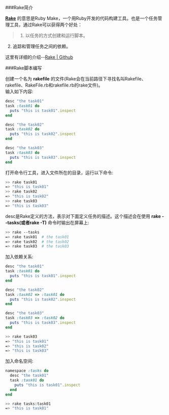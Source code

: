###Rake简介

**[Rake](http://rake.rubyforge.org/)** 的意思是Ruby Make，一个用Ruby开发的代码构建工具。也是一个任务管理工具，通过Rake可以获得两个好处：  

> 1. 以任务的方式创建和运行脚本。  
2. 追踪和管理任务之间的依赖。 

这里有详细的介绍--[Rake | Github](https://github.com/jimweirich/rake)

###Rake脚本编写

创建一个名为 **rakefile** 的文件(Rake会在当前路径下寻找名叫Rakefile、rakefile、RakeFile.rb和rakefile.rb的rake文件)。  
输入如下内容:  
```ruby
desc "the task01"
task :task01 do
  puts "this is task01".inspect
end

desc "the task02"
task :task02 do
  puts "this is task02".inspect
end

desc "the task03"
task :task03 do
  puts "this is task03".inspect
end
```
打开命令行工具，进入文件所在的目录，运行以下命令:
```sh
>> rake task01
=> "this is task01"
>> rake task02
=> "this is task02"
>> rake task03
=> "this is task03"
```
desc是Rake定义的方法，表示对下面定义任务的描述。这个描述会在使用 **rake --tasks(或者rake -T)** 命令时输出在屏幕上:
```sh
>> rake --tasks 
=> rake task01  # the task01
=> rake task02  # the task02
=> rake task03  # the task03
```

加入依赖关系:  
```ruby
desc "the task01"
task :task01 do
  puts "this is task01".inspect
end

desc "the task02"
task :task02 => :task01 do
  puts "this is task02".inspect
end

desc "the task03"
task :task03 => :task02 do
  puts "this is task03".inspect
end
```
```sh
>> rake task03
=> "this is task01"
=> "this is task02"
=> "this is task03"
```

加入命名空间:
```ruby
namespace :tasks do
  desc "the task01"
  task :task01 do
    puts "this is task01".inspect
  end
end
```
```sh
>> rake tasks:task01
=> "this is task01"
```
